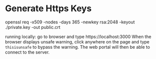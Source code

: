 # Generate Https Keys
openssl req -x509 -nodes -days 365 -newkey rsa:2048 -keyout ./private.key -out public.crt

running locally: go to browser and type https://localhost:3000
When the browser displays unsafe warning, click anywhere on the page and type `thisisunsafe` to bypass the warning.
The web portal will then be able to connect to the server.
